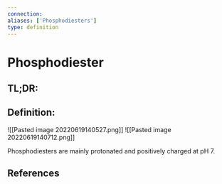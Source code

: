 ```yaml
---
connection:
aliases: ['Phosphodiesters']
type: definition
---
```


# Phosphodiester

## TL;DR:


## Definition:
![[Pasted image 20220619140527.png]]
![[Pasted image 20220619140712.png]]

Phosphodiesters are mainly protonated and positively charged at pH 7.

## References